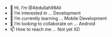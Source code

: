 - 👋 Hi, I’m @Abdullah98Ali
- 👀 I’m interested in ... Development
- 🌱 I’m currently learning ... Mobile Development
- 🧐 I’m looking to collaborate on ... Android
- 📫 How to reach me ... Not yet XD

<!---
Abdullah98Ali/Abdullah98Ali is a ✨ special ✨ repository because its `README.md` (this file) appears on your GitHub profile.
You can click the Preview link to take a look at your changes.
--->
